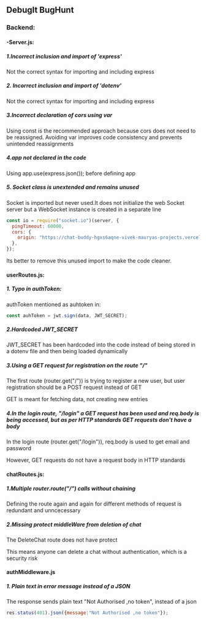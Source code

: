 ## DebugIt BugHunt
### Backend:
#### -Server.js:

##### 1.Incorrect inclusion and import of 'express'
Not the correct syntax for importing and including express

##### 2. Incorrect inclusion and import of 'dotenv'
Not the correct syntax for importing and including express

##### 3.Incorrect declaration of cors using var
Using const is the recommended approach because cors does not need to be reassigned. Avoiding var improves code consistency and prevents unintended reassignments

##### 4.app not declared in the code
Using app.use(express.json()); before defining app

##### 5. Socket class is unextended and remains unused
Socket is imported but never used.It does not initialize the web Socket server but a WebSocket instance is created in a separate line
```js
const io = require("socket.io")(server, {
  pingTimeout: 60000,
  cors: {
    origin: "https://chat-buddy-hgxs6aqne-vivek-mauryas-projects.vercel.app",
  },
});
```
Its better to remove this unused import to make the code cleaner.

#### userRoutes.js:
##### 1. Typo in authToken:
authToken mentioned as auhtoken in:
```js
const auhToken = jwt.sign(data, JWT_SECRET);
```

##### 2.Hardcoded JWT_SECRET
JWT_SECRET has been hardcoded into the code instead of being stored in a dotenv file and then being loaded dynamically

##### 3.Using a GET request for registration on the route "/"
The first route (router.get("/")) is trying to register a new user, but user registration should be a POST request instead of GET


GET is meant for fetching data, not creating new entries

##### 4.In the login route, "/login" a GET request has been used and req.body is being accessed, but as per HTTP standards GET requests don't have a body

In the login route (router.get("/login")), req.body is used to get email and password

However, GET requests do not have a request body in HTTP standards


#### chatRoutes.js:
##### 1.Multiple router.route("/") calls without chaining
Defining the route again and again for different methods of request is redundant and unncecessary

##### 2.Missing protect middleWare from deletion of chat
The DeleteChat route does not have protect

This means anyone can delete a chat without authentication, which is a security risk

#### authMiddleware.js

##### 1. Plain text in error message instead of a JSON
The response sends plain text "Not Authorised ,no token", instead of a json
```js
res.status(401).json({message:"Not Authorised ,no token"});
```
